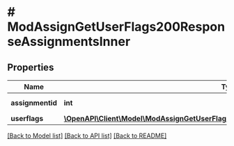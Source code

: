 # # ModAssignGetUserFlags200ResponseAssignmentsInner

## Properties

Name | Type | Description | Notes
------------ | ------------- | ------------- | -------------
**assignmentid** | **int** | assignment id | [optional]
**userflags** | [**\OpenAPI\Client\Model\ModAssignGetUserFlags200ResponseAssignmentsInnerUserflagsInner[]**](ModAssignGetUserFlags200ResponseAssignmentsInnerUserflagsInner.md) |  | [optional]

[[Back to Model list]](../../README.md#models) [[Back to API list]](../../README.md#endpoints) [[Back to README]](../../README.md)
